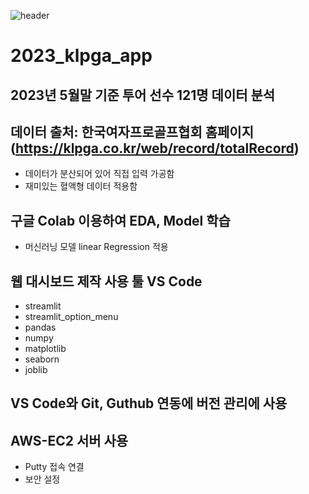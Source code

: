 ![header](https://capsule-render.vercel.app/api?type=waving&color=timeGradient&height=300&section=header&text=2023%20KLPGA%20APP%20⛳️&fontSize=90)


# 2023_klpga_app

## 2023년 5월말 기준 투어 선수 121명 데이터 분석

## 데이터 출처: 한국여자프로골프협회 홈페이지 (https://klpga.co.kr/web/record/totalRecord)
 - 데이터가 분산되어 있어 직접 입력 가공함
 - 재미있는 혈액형 데이터 적용함

## 구글 Colab 이용하여 EDA, Model 학습
 - 머신러닝 모델 linear Regression 적용

## 웹 대시보드 제작 사용 툴 VS Code
 - streamlit 
 - streamlit_option_menu 
 - pandas
 - numpy
 - matplotlib
 - seaborn
 - joblib

## VS Code와 Git, Guthub 연동에 버전 관리에 사용

## AWS-EC2 서버 사용
 - Putty 접속 연결
 - 보안 설정

  
  